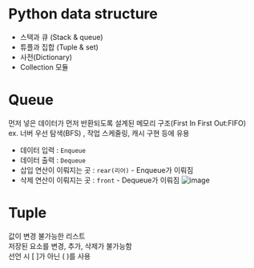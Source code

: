 # Python data structure
- 스택과 큐 (Stack & queue)
- 튜플과 집합 (Tuple & set)
- 사전(Dictionary)
- Collection 모듈

# Queue
먼저 넣은 데이터가 먼저 반환되도록 설계된 메모리 구조(First In First Out:FIFO)<br>
ex. 너버 우선 탐색(BFS) , 작업 스케줄링, 캐시 구현 등에 유용
- 데이터 입력 : ```Enqueue```
- 데이터 출력 : ```Dequeue```
- 삽입 연산이 이뤄지는 곳 : ```rear(리어)``` - Enqueue가 이뤄짐
- 삭제 연산이 이뤄지는 곳 : ```front``` - Dequeue가 이뤄짐
![image](https://github.com/RohDonghee/Daily-Check/assets/143873915/65b626ff-a21f-4e96-a717-0539077be1e2)

# Tuple
값이 변경 불가능한 리스트 <br>
저장된 요소를 변경, 추가, 삭제가 불가능함<br>
선언 시 [ ]가 아닌 ( )를 사용
